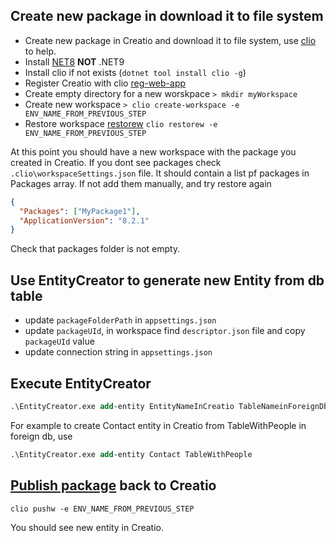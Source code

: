 ﻿## Create new package in download it to file system
  - Create new package in Creatio and download it to file system, use [clio] to help.
  - Install [NET8]  **NOT** .NET9
  - Install clio if not exists  (`dotnet tool install clio -g`)
  - Register Creatio with clio [reg-web-app]
  - Create empty directory for a new worskpace  `> mkdir myWorkspace`
  - Create new workspace `> clio create-workspace -e ENV_NAME_FROM_PREVIOUS_STEP`
  - Restore workspace [restorew] `clio restorew -e ENV_NAME_FROM_PREVIOUS_STEP`

At this point you should have a new workspace with the package you created in Creatio. 
If you dont see packages check `.clio\workspaceSettings.json` file. 
It should contain a list pf packages in Packages array. If not add them manually, and try restore again

```json
{
  "Packages": ["MyPackage1"],
  "ApplicationVersion": "8.2.1"
}
```

Check that packages folder is not empty.


## Use EntityCreator to generate new Entity from db table

- update `packageFolderPath` in `appsettings.json`
- update `packageUId`, in workspace find `descriptor.json` file and copy `packageUId` value 
- update connection string in `appsettings.json`


## Execute EntityCreator
```ps
.\EntityCreator.exe add-entity EntityNameInCreatio TableNameinForeignDb
```  

For example to create Contact entity in Creatio from TableWithPeople in foreign db, use
```ps
.\EntityCreator.exe add-entity Contact TableWithPeople
```

## [Publish package][pushw] back to Creatio
```ps
clio pushw -e ENV_NAME_FROM_PREVIOUS_STEP
```

You should see new entity in Creatio.



[//]: # (Named links)
[clio]: https://github.com/Advance-Technologies-Foundation/clio
[NET8]: https://dotnet.microsoft.com/en-us/download/dotnet/8.0
[reg-web-app]: https://github.com/Advance-Technologies-Foundation/clio/blob/master/clio/Commands.md#reg-web-app
[restorew]: https://github.com/Advance-Technologies-Foundation/clio/blob/master/clio/Commands.md#restore-workspace
[pushw]: https://github.com/Advance-Technologies-Foundation/clio/blob/master/clio/Commands.md#push-workspace